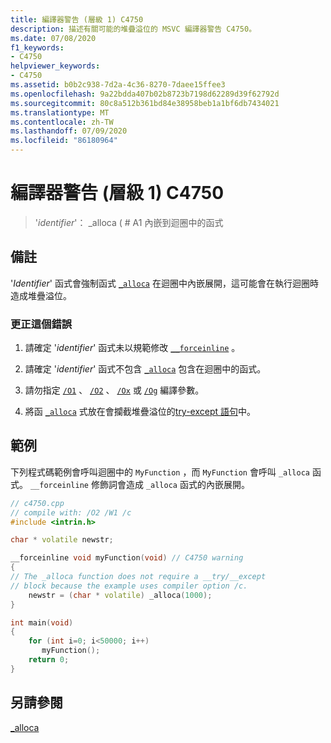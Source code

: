 ```yaml
---
title: 編譯器警告 (層級 1) C4750
description: 描述有關可能的堆疊溢位的 MSVC 編譯器警告 C4750。
ms.date: 07/08/2020
f1_keywords:
- C4750
helpviewer_keywords:
- C4750
ms.assetid: b0b2c938-7d2a-4c36-8270-7daee15ffee3
ms.openlocfilehash: 9a22bdda407b02b8723b7198d62289d39f62792d
ms.sourcegitcommit: 80c8a512b361bd84e38958beb1a1bf6db7434021
ms.translationtype: MT
ms.contentlocale: zh-TW
ms.lasthandoff: 07/09/2020
ms.locfileid: "86180964"
---
```

# <a name="compiler-warning-level-1-c4750"></a>編譯器警告 (層級 1) C4750

> '*identifier*'： _alloca ( # A1 內嵌到迴圈中的函式

## <a name="remarks"></a>備註

'*Identifier*' 函式會強制函式 [`_alloca`](../../c-runtime-library/reference/alloca.md) 在迴圈中內嵌展開，這可能會在執行迴圈時造成堆疊溢位。

### <a name="to-correct-this-error"></a>更正這個錯誤

1. 請確定 '*identifier*' 函式未以規範修改 [`__forceinline`](../../cpp/inline-functions-cpp.md) 。

1. 請確定 '*identifier*' 函式不包含 [`_alloca`](../../c-runtime-library/reference/alloca.md) 包含在迴圈中的函式。

1. 請勿指定 [`/O1`](../../build/reference/o1-o2-minimize-size-maximize-speed.md) 、 [`/O2`](../../build/reference/o1-o2-minimize-size-maximize-speed.md) 、 [`/Ox`](../../build/reference/ox-full-optimization.md) 或 [`/Og`](../../build/reference/og-global-optimizations.md) 編譯參數。

1. 將函 [`_alloca`](../../c-runtime-library/reference/alloca.md) 式放在會攔截堆疊溢位的[try-except 語句](../../cpp/try-except-statement.md)中。

## <a name="example"></a>範例

下列程式碼範例會呼叫迴圈中的 `MyFunction` ，而 `MyFunction` 會呼叫 `_alloca` 函式。 `__forceinline` 修飾詞會造成 `_alloca` 函式的內嵌展開。

```cpp
// c4750.cpp
// compile with: /O2 /W1 /c
#include <intrin.h>

char * volatile newstr;

__forceinline void myFunction(void) // C4750 warning
{
// The _alloca function does not require a __try/__except
// block because the example uses compiler option /c.
    newstr = (char * volatile) _alloca(1000);
}

int main(void)
{
    for (int i=0; i<50000; i++)
       myFunction();
    return 0;
}
```

## <a name="see-also"></a>另請參閱

[_alloca](../../c-runtime-library/reference/alloca.md)
